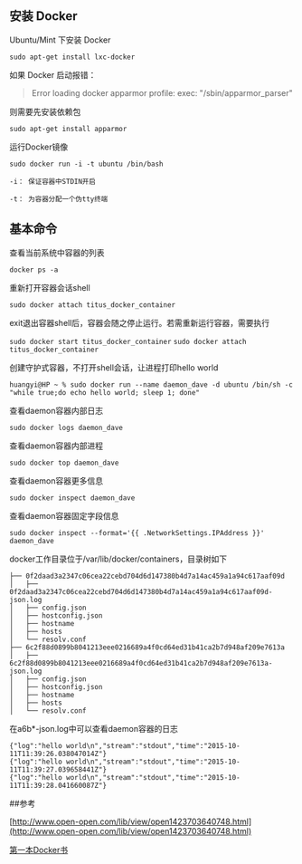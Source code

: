 ## 安装 Docker

Ubuntu/Mint 下安装 Docker

`sudo apt-get install lxc-docker`

如果 Docker 启动报错：
> Error loading docker apparmor profile: exec: "/sbin/apparmor_parser"

则需要先安装依赖包 

`sudo apt-get install apparmor`

运行Docker镜像

`sudo docker run -i -t ubuntu /bin/bash`

`-i： 保证容器中STDIN开启`

`-t： 为容器分配一个伪tty终端`

## 基本命令

查看当前系统中容器的列表

`docker ps -a`

重新打开容器会话shell 

`sudo docker attach titus_docker_container`

exit退出容器shell后，容器会随之停止运行。若需重新运行容器，需要执行

`sudo docker start titus_docker_container`
`sudo docker attach titus_docker_container`

创建守护式容器，不打开shell会话，让进程打印hello world

`huangyi@HP ~ % sudo docker run --name daemon_dave -d ubuntu /bin/sh -c "while true;do echo hello world; sleep 1; done"`

查看daemon容器内部日志

`sudo docker logs daemon_dave`

查看daemon容器内部进程

`sudo docker top daemon_dave`

查看daemon容器更多信息

`sudo docker inspect daemon_dave`

查看daemon容器固定字段信息

`sudo docker inspect --format='{{ .NetworkSettings.IPAddress }}' daemon_dave`

docker工作目录位于/var/lib/docker/containers，目录树如下

```
├── 0f2daad3a2347c06cea22cebd704d6d147380b4d7a14ac459a1a94c617aaf09d
│   ├── 0f2daad3a2347c06cea22cebd704d6d147380b4d7a14ac459a1a94c617aaf09d-json.log
│   ├── config.json
│   ├── hostconfig.json
│   ├── hostname
│   ├── hosts
│   └── resolv.conf
├── 6c2f88d0899b8041213eee0216689a4f0cd64ed31b41ca2b7d948af209e7613a
│   ├── 6c2f88d0899b8041213eee0216689a4f0cd64ed31b41ca2b7d948af209e7613a-json.log
│   ├── config.json
│   ├── hostconfig.json
│   ├── hostname
│   ├── hosts
│   └── resolv.conf
```

在a6b*-json.log中可以查看daemon容器的日志

```
{"log":"hello world\n","stream":"stdout","time":"2015-10-11T11:39:26.038047014Z"}
{"log":"hello world\n","stream":"stdout","time":"2015-10-11T11:39:27.039658441Z"}
{"log":"hello world\n","stream":"stdout","time":"2015-10-11T11:39:28.041660087Z"}
```

##参考

[http://www.open-open.com/lib/view/open1423703640748.html](http://www.open-open.com/lib/view/open1423703640748.html)

[第一本Docker书](http://www.amazon.cn/%E7%AC%AC%E4%B8%80%E6%9C%ACDocker%E4%B9%A6-%E8%A9%B9%E5%A7%86%E6%96%AF%C2%B7%E7%89%B9%E6%81%A9%E5%B8%83%E5%B0%94/dp/B00RBEIFMI/ref=sr_1_1_twi_pap_2?s=books&ie=UTF8&qid=1444566016&sr=1-1&keywords=%E7%AC%AC%E4%B8%80%E6%9C%ACdocker%E4%B9%A6)